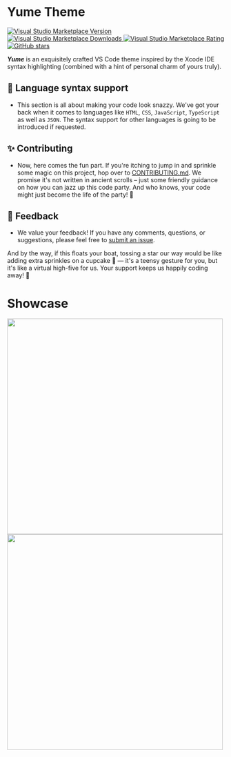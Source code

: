 # Yume Theme

<p>
  <a href="https://marketplace.visualstudio.com/items?itemName=feelthatvib3.yume-theme">
    <img alt="Visual Studio Marketplace Version" src="https://img.shields.io/visual-studio-marketplace/v/feelthatvib3.yume-theme?label=Visual%20Studio%20Marketplace&color=pink" />
  </a>
  <a href="https://marketplace.visualstudio.com/items?itemName=feelthatvib3.yume-theme">
    <img alt="Visual Studio Marketplace Downloads" src="https://img.shields.io/visual-studio-marketplace/d/feelthatvib3.yume-theme?color=pink" />
  </a>
  <a href="https://marketplace.visualstudio.com/items?itemName=feelthatvib3.yume-theme">
    <img alt="Visual Studio Marketplace Rating" src="https://img.shields.io/visual-studio-marketplace/r/feelthatvib3.yume-theme?color=pink" />
  </a>
  <a href="https://marketplace.visualstudio.com/items?itemName=feelthatvib3.yume-theme">
    <img alt="GitHub stars" src="https://img.shields.io/github/stars/feelthatvib3/yume?color=pink" />
  </a>
</p>

**_Yume_** is an exquisitely crafted VS Code theme inspired by the Xcode IDE syntax highlighting (combined with a hint of personal charm of yours truly).

## 📖 Language syntax support

- This section is all about making your code look snazzy. We've got your back when it comes to languages like `HTML`, `CSS`, `JavaScript`, `TypeScript` as well as `JSON`. The syntax support for other languages is going to be introduced if requested.

## ✨ Contributing

- Now, here comes the fun part. If you're itching to jump in and sprinkle some magic on this project, hop over to [CONTRIBUTING.md](https://github.com/feelthatvib3/yume/blob/main/CONTRIBUTING.md). We promise it's not written in ancient scrolls – just some friendly guidance on how you can jazz up this code party. And who knows, your code might just become the life of the party! 🎉

## 🙋 Feedback

- We value your feedback! If you have any comments, questions, or suggestions, please feel free to [submit an issue](https://github.com/feelthatvib3/yume/issues/new).

And by the way, if this floats your boat, tossing a star our way would be like adding extra sprinkles on a cupcake 🧁 — it's a teensy gesture for you, but it's like a virtual high-five for us. Your support keeps us happily coding away! 🌟

# Showcase

<img src="https://i.imgur.com/PIBxZ3T.png" width="500px" />
<img src="https://i.imgur.com/pfYSIFE.png" width="500px" />
